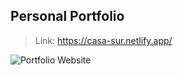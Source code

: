 ## Personal Portfolio
>Link: https://casa-sur.netlify.app/

![Portfolio Website](https://i.ibb.co/WgPMpts/image.png)
